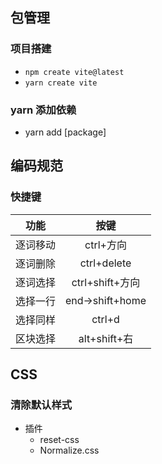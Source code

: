 ## 包管理
### 项目搭建
- `npm create vite@latest`
- `yarn create vite`
### yarn 添加依赖
- yarn add [package]

## 编码规范
### 快捷键
| 功能 | 按键 |
| :---: | :---: |
逐词移动 | ctrl+方向
逐词删除 | ctrl+delete
逐词选择 | ctrl+shift+方向
选择一行 | end->shift+home
选择同样 | ctrl+d
区块选择 | alt+shift+右
### 

## CSS
### 清除默认样式
- 插件
  - reset-css
  - Normalize.css
